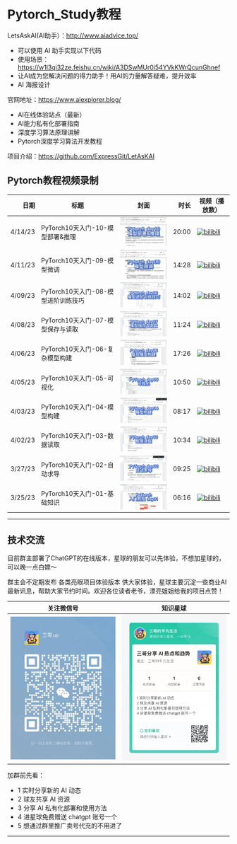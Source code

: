 # Pytorch_Study教程

LetsAskAI(AI助手）：http://www.aiadvice.top/

- 可以使用 AI 助手实现以下代码
- 使用场景：https://w1l3qi32ze.feishu.cn/wiki/A3DSwMUr0i54YVkKWrQcunGhnef
- 让AI成为您解决问题的得力助手！用AI的力量解答疑难，提升效率
- AI 海报设计

官网地址：https://www.aiexplorer.blog/
- AI在线体验站点（最新）
- AI能力私有化部署指南
- 深度学习算法原理讲解
- Pytorch深度学习算法开发教程

项目介绍：https://github.com/ExpressGit/LetAsKAI

## Pytorch教程视频录制

| 日期 | 标题 | 封面 | 时长 | 视频（播放数） |
| --: | -- | -- | --: | -- |
| 4/14/23 | PyTorch10天入门-10-模型部署&推理 | <img src="images/Pytorch-day10.jpg" width="200px"/> | 20:00 | [![bilibili](https://img.shields.io/badge/dynamic/json?label=views&style=social&logo=bilibili&query=data.stat.view&url=https%3A%2F%2Fapi.bilibili.com%2Fx%2Fweb-interface%2Fview%3Fbvid%3DBV1Lh411u7WL)](https://www.bilibili.com/video/BV1Lh411u7WL)|
| 4/11/23 | PyTorch10天入门-09-模型微调 | <img src="images/PyTorch-day09.jpg" width="200px"/> | 14:28 | [![bilibili](https://img.shields.io/badge/dynamic/json?label=views&style=social&logo=bilibili&query=data.stat.view&url=https%3A%2F%2Fapi.bilibili.com%2Fx%2Fweb-interface%2Fview%3Fbvid%3DBV1Z84y1T7Zh)](https://www.bilibili.com/video/BV1Z84y1T7Zh)|
| 4/09/23 | PyTorch10天入门-08-模型进阶训练技巧 | <img src="images/Pytorch-day08.jpg" width="200px"/> | 14:02 | [![bilibili](https://img.shields.io/badge/dynamic/json?label=views&style=social&logo=bilibili&query=data.stat.view&url=https%3A%2F%2Fapi.bilibili.com%2Fx%2Fweb-interface%2Fview%3Fbvid%3DBV1Wv4y1H7wr)](https://www.bilibili.com/video/BV1Wv4y1H7wr)|
| 4/08/23 | PyTorch10天入门-07-模型保存与读取 | <img src="images/PyTorch-day07.jpg" width="200px"/> | 11:24 | [![bilibili](https://img.shields.io/badge/dynamic/json?label=views&style=social&logo=bilibili&query=data.stat.view&url=https%3A%2F%2Fapi.bilibili.com%2Fx%2Fweb-interface%2Fview%3Fbvid%3DBV1Uk4y1v7MH)](https://www.bilibili.com/video/BV1Uk4y1v7MH)|
| 4/06/23 | PyTorch10天入门-06-复杂模型构建 | <img src="images/Pytorch-day06.jpg" width="200px"/> | 17:26 | [![bilibili](https://img.shields.io/badge/dynamic/json?label=views&style=social&logo=bilibili&query=data.stat.view&url=https%3A%2F%2Fapi.bilibili.com%2Fx%2Fweb-interface%2Fview%3Fbvid%3DBV1UV4y1S79V)](https://www.bilibili.com/video/BV1UV4y1S79V)|
| 4/05/23 | PyTorch10天入门-05-可视化 | <img src="images/Pytorch-day05.jpg" width="200px"/> | 10:50 | [![bilibili](https://img.shields.io/badge/dynamic/json?label=views&style=social&logo=bilibili&query=data.stat.view&url=https%3A%2F%2Fapi.bilibili.com%2Fx%2Fweb-interface%2Fview%3Fbvid%3DBV1Rv4y1p76j)](https://www.bilibili.com/video/BV1Rv4y1p76j)|
| 4/03/23 | PyTorch10天入门-04-模型构建 | <img src="images/PyTorch-day04.jpg" width="200px"/> | 08:17 | [![bilibili](https://img.shields.io/badge/dynamic/json?label=views&style=social&logo=bilibili&query=data.stat.view&url=https%3A%2F%2Fapi.bilibili.com%2Fx%2Fweb-interface%2Fview%3Fbvid%3DBV1Dh41137jM)](https://www.bilibili.com/video/BV1Dh41137jM)|
| 4/02/23 | PyTorch10天入门-03-数据读取 | <img src="images/Pytorch-day03.jpg" width="200px"/> | 10:34 | [![bilibili](https://img.shields.io/badge/dynamic/json?label=views&style=social&logo=bilibili&query=data.stat.view&url=https%3A%2F%2Fapi.bilibili.com%2Fx%2Fweb-interface%2Fview%3Fbvid%3DBV1VT411B7SE)](https://www.bilibili.com/video/BV1VT411B7SE)|
| 3/27/23 | PyTorch10天入门-02-自动求导 | <img src="images/PyTorch-day02.jpg" width="200px"/> | 09:25 | [![bilibili](https://img.shields.io/badge/dynamic/json?label=views&style=social&logo=bilibili&query=data.stat.view&url=https%3A%2F%2Fapi.bilibili.com%2Fx%2Fweb-interface%2Fview%3Fbvid%3DBV1SN411P7mW)](https://www.bilibili.com/video/BV1SN411P7mW)|
| 3/25/23 | PyTorch10天入门-01-基础知识 | <img src="images/PyTorch-day01.jpg" width="200px"/> | 06:16 | [![bilibili](https://img.shields.io/badge/dynamic/json?label=views&style=social&logo=bilibili&query=data.stat.view&url=https%3A%2F%2Fapi.bilibili.com%2Fx%2Fweb-interface%2Fview%3Fbvid%3DBV1yx4y1A7ps)](https://www.bilibili.com/video/BV1yx4y1A7ps) |



---


技术交流
--
目前群主部署了ChatGPT的在线版本，星球的朋友可以先体验，不想加星球的，可以晚一点白嫖～

群主会不定期发布 各类亮眼项目体验版本 供大家体验，星球主要沉淀一些商业AI最新讯息，帮助大家节约时间。欢迎各位读者老爷，漂亮姐姐给我的项目点赞！

|              关注微信号               |                      知识星球                       |
|:-------------------------------:|:-----------------------------------------------:|
| <img src='./images/wx.jpg' width="300"/> |  <img src="./images/星球.jpg" width="300" /> |



加群前先看： 

- 1 实时分享新的 AI 动态
- 2 球友共享 AI 资源
- 3 分享 AI 私有化部署和使用方法
- 4 进星球免费赠送 chatgpt 账号一个
- 5 想通过群里推广卖号代充的不用进了
---

